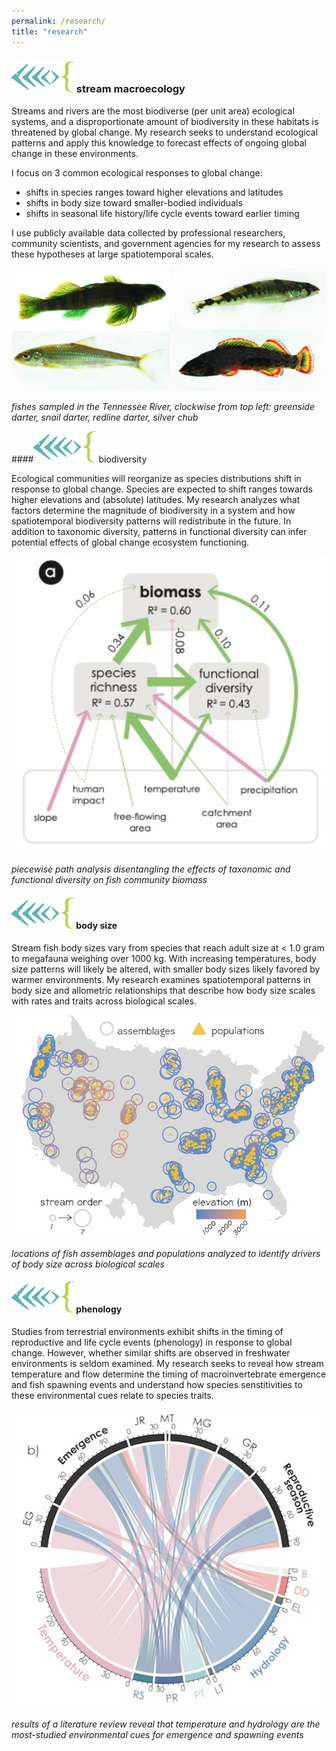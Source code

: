 ```yaml
---
permalink: /research/
title: "research"
---
```


### ![fishcode](/assets/images/fishcode.jpg) stream macroecology

Streams and rivers are the most biodiverse (per unit area) ecological systems, and a disproportionate amount of biodiversity in these habitats is threatened by global change. My research seeks to understand ecological patterns and apply this knowledge to forecast effects of ongoing global change in these environments. 

I focus on 3 common ecological responses to global change:
+ shifts in species ranges toward higher elevations and latitudes
+ shifts in body size toward smaller-bodied individuals
+ shifts in seasonal life history/life cycle events toward earlier timing

I use publicly available data collected by professional researchers, community scientists, and government agencies for my research to assess these hypotheses at large spatiotemporal scales.

<img src="/assets/images/TVA_fish_5.6.jpg" alt="tnfish" width="600"/>

*fishes sampled in the Tennessee River, clockwise from top left: greenside darter, snail darter, redline darter, silver chub*

####![fishcode](/assets/images/fishcode.jpg) biodiversity

Ecological communities will reorganize as species distributions shift in response to global change. Species are expected to shift ranges towards higher elevations and (absolute) latitudes. My research analyzes what factors determine the magnitude of biodiversity in a system and how spatiotemporal biodiversity patterns will redistribute in the future. In addition to taxonomic diversity, patterns in functional diversity can infer potential effects of global change ecosystem functioning.

<img src="/assets/images/fwProd.jpg" alt="prod" width="600"/>

*piecewise path analysis disentangling the effects of taxonomic and functional diversity on fish community biomass*

#### ![fishcode](/assets/images/fishcode.jpg) body size

Stream fish body sizes vary from species that reach adult size at < 1.0 gram to megafauna weighing over 1000 kg. With increasing temperatures, body size patterns will likely be altered, with smaller body sizes likely favored by warmer environments. My research examines spatiotemporal patterns in body size and allometric relationships that describe how body size scales with rates and traits across biological scales.

<img src="/assets/images/studySitesBerg.jpg" alt="bergsites" width="600"/>

*locations of fish assemblages and populations analyzed to identify drivers of body size across biological scales*

#### ![fishcode](/assets/images/fishcode.jpg) phenology

Studies from terrestrial environments exhibit shifts in the timing of reproductive and life cycle events (phenology) in response to global change. However, whether similar shifts are observed in freshwater environments is seldom examined. My research seeks to reveal how stream temperature and flow determine the timing of macroinvertebrate emergence and fish spawning events and understand how species senstitivities to these environmental cues relate to species traits.

<img src="/assets/images/phenology.jpg" alt="bergsites" width="600"/>

*results of a literature review reveal that temperature and hydrology are the most-studied environmental cues for emergence and spawning events*
